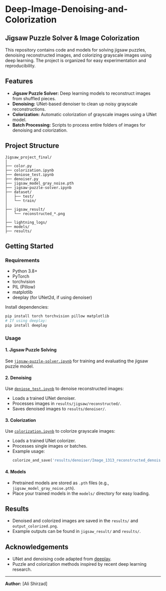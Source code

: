 # Deep-Image-Denoising-and-Colorization
## Jigsaw Puzzle Solver & Image Colorization

This repository contains code and models for solving jigsaw puzzles, denoising reconstructed images, and colorizing grayscale images using deep learning. The project is organized for easy experimentation and reproducibility.

## Features

- **Jigsaw Puzzle Solver:** Deep learning models to reconstruct images from shuffled pieces.
- **Denoising:** UNet-based denoiser to clean up noisy grayscale reconstructions.
- **Colorization:** Automatic colorization of grayscale images using a UNet model.
- **Batch Processing:** Scripts to process entire folders of images for denoising and colorization.

## Project Structure

```
Jigsaw_project_final/
│
├── color.py
├── colorization.ipynb
├── deniose_test.ipynb
├── denoiser.py
├── jigsaw_model_gray_noise.pth
├── jigsaw-puzzle-solver.ipynb
├── dataset/
│   ├── test/
│   └── train/
│
├── jigsaw_result/
│   └── reconstructed_*.png
│
├── lightning_logs/
├── models/
├── results/
```

## Getting Started

### Requirements

- Python 3.8+
- PyTorch
- torchvision
- PIL (Pillow)
- matplotlib
- deeplay (for UNet2d, if using denoiser)

Install dependencies:
```sh
pip install torch torchvision pillow matplotlib
# If using deeplay:
pip install deeplay
```

### Usage

#### 1. Jigsaw Puzzle Solving

See [`jigsaw-puzzle-solver.ipynb`](jigsaw-puzzle-solver.ipynb) for training and evaluating the jigsaw puzzle model.

#### 2. Denoising

Use [`deniose_test.ipynb`](deniose_test.ipynb) to denoise reconstructed images:

- Loads a trained UNet denoiser.
- Processes images in `results/jigsaw/reconstructed/`.
- Saves denoised images to `results/denoiser/`.

#### 3. Colorization

Use [`colorization.ipynb`](colorization.ipynb) to colorize grayscale images:

- Loads a trained UNet colorizer.
- Processes single images or batches.
- Example usage:
    ```python
    colorize_and_save('results/denoiser/Image_1313_reconstructed_denoised.png', 'output_colorized.png')
    ```

#### 4. Models

- Pretrained models are stored as `.pth` files (e.g., `jigsaw_model_gray_noise.pth`).
- Place your trained models in the `models/` directory for easy loading.

## Results

- Denoised and colorized images are saved in the `results/` and `output_colorized.png`.
- Example outputs can be found in `jigsaw_result/` and `results/`.

## Acknowledgements

- UNet and denoising code adapted from [deeplay](https://github.com/DeepTrackAI/deeplay).
- Puzzle and colorization methods inspired by recent deep learning research.

---

**Author:** [Ali Shirzad]  

